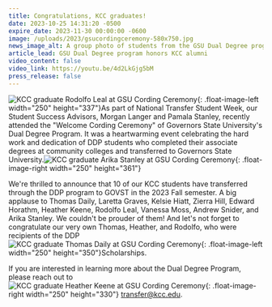 ```yaml
---
title: Congratulations, KCC graduates!
date: 2023-10-25 14:31:20 -0500
expire_date: 2023-11-30 00:00:00 -0600
image: /uploads/2023/gsucordingceremony-580x750.jpg
news_image_alt: A group photo of students from the GSU Dual Degree program
article_lead: GSU Dual Degree program honors KCC alumni
video_content: false
video_link: https://youtu.be/4d2LkGjg5bM
press_release: false
---
```

![KCC graduate Rodolfo Leal at GSU Cording Ceremony](blob:https://app.cloudcannon.com/96902aca-30f3-40d5-8e64-fc1063b8273b "KCC graduate Rodolfo Leal at GSU Cording Ceremony"){: .float-image-left width="250" height="337"}As part of National Transfer Student Week, our Student Success Advisors, Morgan Langer and Pamala Stanley, recently attended the "Welcome Cording Ceremony" of Governors State University's Dual Degree Program. It was a heartwarming event celebrating the hard work and dedication of DDP students who completed their associate degrees at community colleges and transferred to Governors State University.![KCC graduate Arika Stanley at GSU Cording Ceremony](blob:https://app.cloudcannon.com/a45ec30f-6935-46a6-b445-b338e778b712 "KCC graduate Arika Stanley at GSU Cording Ceremony"){: .float-image-right width="250" height="361"}

We're thrilled to announce that 10 of our KCC students have transferred through the DDP program to GOVST in the 2023 Fall semester. A big applause to Thomas Daily, Laretta Graves, Kelsie Hiatt, Zierra Hill, Edward Horathm, Heather Keene, Rodolfo Leal, Vanessa Moss, Andrew Snider, and Arika Stanley. We couldn't be prouder of them! And let's not forget to congratulate our very own Thomas, Heather, and Rodolfo, who were recipients of the DDP ![KCC graduate Thomas Daily at GSU Cording Ceremony](blob:https://app.cloudcannon.com/0b2575e9-5c55-42e5-96c8-3b58ce8f6e48 "KCC graduate Thomas Daily at GSU Cording Ceremony"){: .float-image-left width="250" height="350"}Scholarships.

If you are interested in learning more about the Dual Degree Program, please reach out to![KCC graduate Heather Keene at GSU Cording Ceremony](blob:https://app.cloudcannon.com/b8b3042c-6937-4b12-9c73-8ab177f97938 "KCC graduate Heather Keene at GSU Cording Ceremony"){: .float-image-right width="250" height="330"} [transfer@kcc.edu](mailto:transfer@kcc.edu).